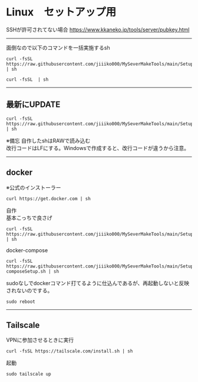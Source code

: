 # Linux　セットアップ用

SSHが許可されてない場合
https://www.kkaneko.jp/tools/server/pubkey.html

---
面倒なので以下のコマンドを一括実施するsh
```
curl -fsSL https://raw.githubusercontent.com/jiiiko000/MySeverMakeTools/main/Setup/fullSetUp.sh | sh
```
```
curl -fsSL  | sh
```
---
## 最新にUPDATE
```
curl -fsSL https://raw.githubusercontent.com/jiiiko000/MySeverMakeTools/main/Setup/update_system.sh | sh
```
※備忘
自作したshはRAWで読み込む  
改行コードはLFにする。Windowsで作成すると、改行コードが違うから注意。

---
## docker
※公式のインストーラー
```
curl https://get.docker.com | sh
```
自作  
基本こっちで良さげ
```
curl -fsSL https://raw.githubusercontent.com/jiiiko000/MySeverMakeTools/main/Setup/dockerSetup.sh | sh
```

docker-compose
```
curl -fsSL https://raw.githubusercontent.com/jiiiko000/MySeverMakeTools/main/Setup/docker-composeSetup.sh | sh
```
sudoなしでdockerコマンド打てるように仕込んであるが、再起動しないと反映されないのでする。
```
sudo reboot
```

---
## Tailscale  
VPNに参加させるときに実行
```
curl -fsSL https://tailscale.com/install.sh | sh
```
起動
```
sudo tailscale up
```